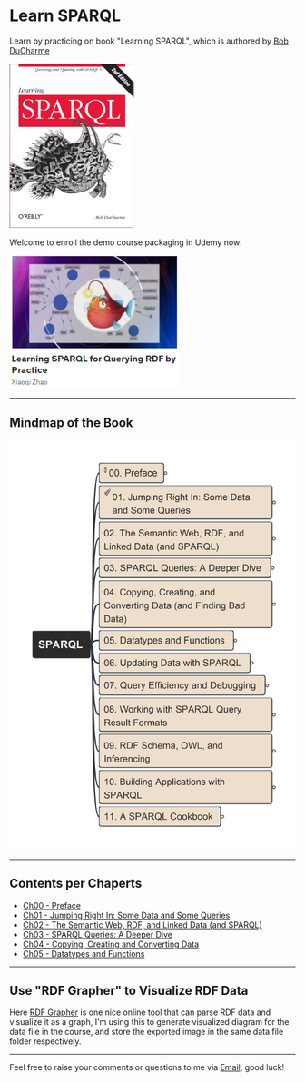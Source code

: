# Learn SPARQL

Learn by practicing on book "Learning SPARQL", which is authored by [Bob DuCharme](https://www.linkedin.com/in/bobdc/)

[![book cover](img/cover_learning-sparql.png)](http://learningsparql.com/)

Welcome to enroll the demo course packaging in Udemy now:

[![udemy-logo](img/udemy-icon.png)](https://www.udemy.com/course/learning-sparql-for-querying-rdf-by-practice/?referralCode=BA578CE881FA1438F6DF)

---

## Mindmap of the Book

![mindmap](img/LearningSPARQL.jpg)

---

## Contents per Chaperts

- [Ch00 - Preface](./ch00/)
- [Ch01 - Jumping Right In: Some Data and Some Queries](./ch01/)
- [Ch02 - The Semantic Web, RDF, and Linked Data (and SPARQL)](./ch02/)
- [Ch03 - SPARQL Queries: A Deeper Dive](./ch03/)
- [Ch04 - Copying, Creating and Converting Data](./ch04/)
- [Ch05 - Datatypes and Functions](./ch05/)

---

## Use "RDF Grapher" to Visualize RDF Data

Here [RDF Grapher](https://www.ldf.fi/service/rdf-grapher) is one nice online tool that can parse RDF data and visualize it as a graph, I'm using this to generate visualized diagram for the data file in the course, and store the exported image in the same data file folder respectively.

---

Feel free to raise your comments or questions to me via [Email](mailto:xiaoqizhao@outlook.com), good luck!
